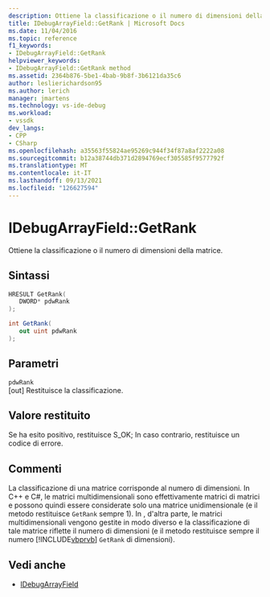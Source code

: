 ```yaml
---
description: Ottiene la classificazione o il numero di dimensioni della matrice.
title: IDebugArrayField::GetRank | Microsoft Docs
ms.date: 11/04/2016
ms.topic: reference
f1_keywords:
- IDebugArrayField::GetRank
helpviewer_keywords:
- IDebugArrayField::GetRank method
ms.assetid: 2364b876-5be1-4bab-9b8f-3b6121da35c6
author: leslierichardson95
ms.author: lerich
manager: jmartens
ms.technology: vs-ide-debug
ms.workload:
- vssdk
dev_langs:
- CPP
- CSharp
ms.openlocfilehash: a35563f55824ae95269c944f34f87a8af2222a08
ms.sourcegitcommit: b12a38744db371d2894769ecf305585f9577792f
ms.translationtype: MT
ms.contentlocale: it-IT
ms.lasthandoff: 09/13/2021
ms.locfileid: "126627594"
---
```

# <a name="idebugarrayfieldgetrank"></a>IDebugArrayField::GetRank
Ottiene la classificazione o il numero di dimensioni della matrice.

## <a name="syntax"></a>Sintassi

```cpp
HRESULT GetRank( 
   DWORD* pdwRank
);
```

```csharp
int GetRank(
   out uint pdwRank
);
```

## <a name="parameters"></a>Parametri
`pdwRank`\
[out] Restituisce la classificazione.

## <a name="return-value"></a>Valore restituito
 Se ha esito positivo, restituisce S_OK; In caso contrario, restituisce un codice di errore.

## <a name="remarks"></a>Commenti
 La classificazione di una matrice corrisponde al numero di dimensioni. In C++ e C#, le matrici multidimensionali sono effettivamente matrici di matrici e possono quindi essere considerate solo una matrice unidimensionale (e il metodo restituisce `GetRank` sempre 1). In , d'altra parte, le matrici multidimensionali vengono gestite in modo diverso e la classificazione di tale matrice riflette il numero di dimensioni (e il metodo restituisce sempre il numero [!INCLUDE[vbprvb](../../../code-quality/includes/vbprvb_md.md)] `GetRank` di dimensioni).

## <a name="see-also"></a>Vedi anche
- [IDebugArrayField](../../../extensibility/debugger/reference/idebugarrayfield.md)
